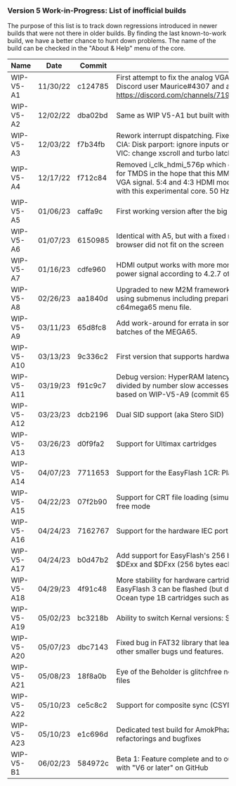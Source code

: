 ### Version 5 Work-in-Progress: List of inofficial builds

The purpose of this list is to track down regressions introduced in newer
builds that were not there in older builds. By finding the last known-to-work
build, we have a better chance to hunt down problems. The name of the build
can be checked in the "About & Help" menu of the core.

| Name        | Date     | Commit  | Comment
|-------------|----------|---------|--------------------------------------
| WIP-V5-A1   | 11/30/22 | c124785 | First attempt to fix the analog VGA display challenge ("underwater" waving screen effect) discovered by Discord user Maurice#4307 and as described here: https://discord.com/channels/719326990221574164/794775503818588200/1045984002634428427
| WIP-V5-A2   | 12/02/22 | dba02bd | Same as WIP V5-A1 but built with Vivado 2022.2
| WIP-V5-A3   | 12/03/22 | f7b34fb | Rework interrupt dispatching. Fixed frequency-ratio bug in HDMI-Flicker-Free mode. Refactor audio clock. CIA: Disk parport: ignore inputs on pins configured as output. CIA: fix timer reset values (Arctic Shipwreck). VIC: change xscroll and turbo latch time.
| WIP-V5-A4   | 12/17/22 | f712c84 | Removed i_clk_hdmi_576p which generates 27.00 MHz for 576p @ 50 Hz and 5x27.00 MHz = 135.0 MHz for TMDS in the hope that this MMCM is the root cause of the "signal noise" that apparently disturbs the VGA signal. 5:4 and 4:3 HDMI modes, as well as the 60 Hz mode of 16:9 and DVI are not working any more with this experimental core. 50 Hz 720p HDMI does work.
| WIP-V5-A5   | 01/06/23 | caffa9c | First working version after the big refactoring to align the C64 core and the M2M framework
| WIP-V5-A6   | 01/07/23 | 6150985 | Identical with A5, but with a fixed regression introduced by the refactoring: In 5:4 and 4:3 modes, the file browser did not fit on the screen
| WIP-V5-A7   | 01/16/23 | cdfe960 | HDMI output works with more monitors, frame grabbers, switches, etc. than before: Asserting the +5V power signal according to 4.2.7 of the HDMI specification version 1.4b
| WIP-V5-A8   | 02/26/23 | aa1840d | Upgraded to new M2M framework containing the refactored menu system: More clearly arranged menu using submenus including preparing the menu for the new Expansion Port features. Needs a new c64mega65 menu file.
| WIP-V5-A9   | 03/11/23 | 65d8fc8 | Add work-around for errata in some HyperRAM devices: This improves the REU experience on newer batches of the MEGA65.
| WIP-V5-A10  | 03/13/23 | 9c336c2 | First version that supports hardware cartridges in the MEGA65's expansion port
| WIP-V5-A11  | 03/19/23 | f91c9c7 | Debug version: HyperRAM latency information is shown at the top of the screen: Number of fast accesses divided by number slow accesses in the last few seconds. The higher the numbers the better. The core is based on WIP-V5-A9 (commit 65d8fc8), i.e. it does not have the features of WIP-V5-A10.
| WIP-V5-A12  | 03/23/23 | dcb2196 | Dual SID support (aka Stero SID)
| WIP-V5-A13  | 03/26/23 | d0f9fa2 | Support for Ultimax cartridges
| WIP-V5-A14  | 04/07/23 | 7711653 | Support for the EasyFlash 1CR: Play games and also flash the cartridge using your MEGA65
| WIP-V5-A15  | 04/22/23 | 07f2b90 | Support for CRT file loading (simulated cartridges) and direct PRG file loading; fully dynamic HDMI flicker-free mode
| WIP-V5-A16  | 04/24/23 | 7162767 | Support for the hardware IEC port of the MEGA65: Connect disk drives, printers, SD2IEC, etc.
| WIP-V5-A17  | 04/24/23 | b0d47b2 | Add support for EasyFlash's 256 bytes of RAM or in general support for cartridge RAM that is located at $DExx and $DFxx (256 bytes each)
| WIP-V5-A18  | 04/29/23 | 4f91c48 | More stability for hardware cartridges: Delayed PHI2 signal by 63ns. PowerCartridge now works and EasyFlash 3 can be flashed (but does not run any games, yet). Simulated cartridges: Support for modern Ocean type 1B cartridges such as SoulForce (fixes https://github.com/MJoergen/C64MEGA65/issues/20)
| WIP-V5-A19  | 05/02/23 | bc3218b | Ability to switch Kernal versions: Standard, C64 Games System, Japanese Revision and JiffyDOS
| WIP-V5-A20  | 05/07/23 | dbc7143 | Fixed bug in FAT32 library that lead to an Settings file: Seek failed." error under certain circumstances. Plus other smaller bugs und features.
| WIP-V5-A21  | 05/08/23 | 18f8a0b | Eye of the Beholder is glitchfree now in CRT simulation: Heavily improved caching mechanisms for `*.crt` files
| WIP-V5-A22  | 05/10/23 | ce5c8c2 | Support for composite sync (CSYNC) via the MEGA65's VGA port
| WIP-V5-A23  | 05/10/23 | e1c696d | Dedicated test build for AmokPhaze101's 2-day intensive `*.crt` testing session that contains all the latest refactorings and bugfixes
| WIP-V5-B1   | 06/02/23 | 584972c | Beta 1: Feature complete and to our knowledge bug-free with the exception of the issues that are tagged with "V6 or later" on GitHub
